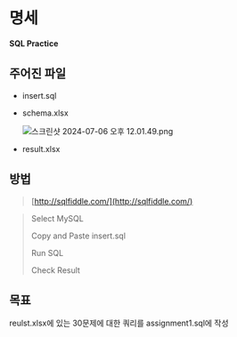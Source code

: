 # 명세   
**SQL Practice**

## 주어진 파일

- insert.sql
- schema.xlsx
    
    ![스크린샷 2024-07-06 오후 12.01.49.png](https://github.com/0214wnstjd/ITE2038/assets/109850168/da8cb325-ae41-403e-954d-d97d95c403b6)
    
- result.xlsx

## 방법

> [http://sqlfiddle.com/](http://sqlfiddle.com/)

> Select MySQL
> 
> Copy and Paste insert.sql 
> 
> Run SQL
> 
> Check Result   

## 목표

reulst.xlsx에 있는 30문제에 대한 쿼리를 assignment1.sql에 작성
